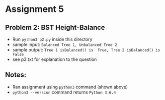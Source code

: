 # Assignment 5
## Problem 2: BST Height-Balance
* Run `python3 p2.py` inside this directory
* sample input: `Balanced Tree 1, Unbalanced Tree 2`
* sample output: `Tree 1 isBalanced() is  True, Tree 2 isBalanced() is  False`
* see p2.txt for explanation to the question

## Notes:
* Ran assignment using `python3` command (shown above)
* `python3 --version` command returns `Python 3.6.4`